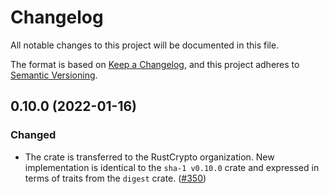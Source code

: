 # Changelog

All notable changes to this project will be documented in this file.

The format is based on [Keep a Changelog](https://keepachangelog.com/en/1.0.0/),
and this project adheres to [Semantic Versioning](https://semver.org/spec/v2.0.0.html).

## 0.10.0 (2022-01-16)
### Changed
- The crate is transferred to the RustCrypto organization. New implementation is identical to the `sha-1 v0.10.0` crate and expressed in terms of traits from the `digest` crate. ([#350])

[#350]: https://github.com/RustCrypto/hashes/pull/350
